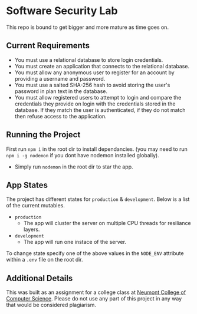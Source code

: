# Software Security Lab

This repo is bound to get bigger and more mature as time goes on.

## Current Requirements

- You must use a relational database to store login credentials.
- You must create an application that connects to the relational database.
- You must allow any anonymous user to register for an account by providing a username and password.
- You must use a salted SHA-256 hash to avoid storing the user's password in plan text in the database.
- You must allow registered users to attempt to login and compare the credentials they provide on login with the credentials stored in the database.  If they match the user is authenticated, if they do not match then refuse access to the application.

## Running the Project

First run `npm i` in the root dir to install dependancies. (you may need to run `npm i -g nodemon` if you dont have nodemon installed globally).

- Simply run `nodemon` in the root dir to star the app.

## App States

The project has different states for `production` & `development`. Below is a list of the current mutables.

- `production`
  - The app will cluster the server on multiple CPU threads for resiliance layers.
- `development`
  - The app will run one instace of the server.

To change state specify one of the above values in the `NODE_ENV` attribute within a `.env` file on the root dir.

## Additional Details

This was built as an assignment for a college class at [Neumont College of Computer Science](https://www.neumont.edu/). Please do not use any part of this project in any way that would be considered plagiarism.
